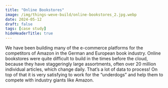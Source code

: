 ```yaml
---
title: "Online Bookstores"
image: /img/things-weve-build/online-bookstores_2.jpg.webp
date: 2024-05-12
draft: false
tags: [case study]
hideHeaderTitle: true
---
```


We have been building many of the e-commerce platforms for the competitors of Amazon in the German and European book industry. Online bookstores were quite difficult to build in the times before the cloud, because they have staggeringly large assortments, often over 20 million individual articles, which change daily. That’s a lot of data to process! On top of that it is very satisfying to work for the “underdogs” and help them to compete with industry giants like Amazon.